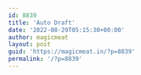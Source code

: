 ```yaml
---
id: 8839
title: 'Auto Draft'
date: '2022-08-29T05:15:30+00:00'
author: magicmeat
layout: post
guid: 'https://magicmeat.in/?p=8839'
permalink: '/?p=8839'
---
```


